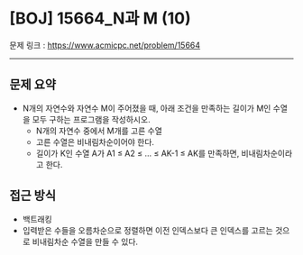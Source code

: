# [BOJ] 15664_N과 M (10)

문제 링크 : https://www.acmicpc.net/problem/15664

---------------
## 문제 요약
  - N개의 자연수와 자연수 M이 주어졌을 때, 아래 조건을 만족하는 길이가 M인 수열을 모두 구하는 프로그램을 작성하시오.
    - N개의 자연수 중에서 M개를 고른 수열
    - 고른 수열은 비내림차순이어야 한다.
    - 길이가 K인 수열 A가 A1 ≤ A2 ≤ ... ≤ AK-1 ≤ AK를 만족하면, 비내림차순이라고 한다.

## 접근 방식
  - 백트래킹
  - 입력받은 수들을 오름차순으로 정렬하면 이전 인덱스보다 큰 인덱스를 고르는 것으로 비내림차순 수열을 만들 수 있다. 
